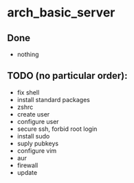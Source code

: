 # arch_basic_server

## Done
* nothing

## TODO (no particular order):
* fix shell
* install standard packages
* zshrc
* create user
* configure user
* secure ssh, forbid root login
* install sudo
* suply pubkeys
* configure vim
* aur
* firewall
* update
